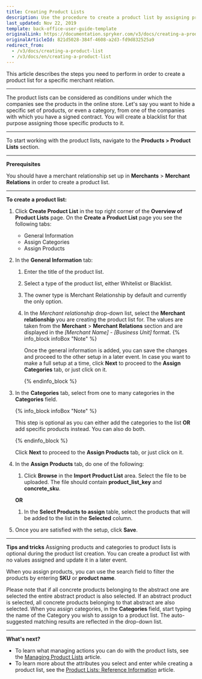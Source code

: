 ```yaml
---
title: Creating Product Lists
description: Use the procedure to create a product list by assigning products and selecting the category in the Back Office.
last_updated: Nov 22, 2019
template: back-office-user-guide-template
originalLink: https://documentation.spryker.com/v3/docs/creating-a-product-list
originalArticleId: 821d5028-384f-4608-a2d3-fd9d832525a9
redirect_from:
  - /v3/docs/creating-a-product-list
  - /v3/docs/en/creating-a-product-list
---
```


This article describes the steps you need to perform in order to create a product list for a specific merchant relation.
***
The product lists can be considered as conditions under which the companies see the products in the online store. Let's say you want to hide a specific set of products, or even a category, from one of the companies with which you have a signed contract. You will create a blacklist for that purpose assigning those specific products to it.
***
To start working with the product lists, navigate to the **Products > Product Lists** section.
***

**Prerequisites**

You should have a merchant relationship set up in **Merchants** > **Merchant Relations** in order to create a product list.
***

**To create a product list:**
1. Click **Create Product List** in the top right corner of the **Overview of Product Lists** page. On the **Create a Product List** page you see the following tabs:
   * General Information
   * Assign Categories
   * Assign Products
2. In the **General Information** tab:
   1. Enter the title of the product list.
   2. Select a type of the product list, either Whitelist or Blacklist.
   3. The owner type is Merchant Relationship by default and currently the only option.
   4. In the _Merchant relationship_ drop-down list, select the **Merchant relationship** you are creating the product list for. The values are taken from the **Merchant** > **Merchant Relations** section and are displayed in the _[Merchant Name] - [Business Unit]_ format. 
        {% info_block infoBox "Note" %}

        Once the general information is added, you can save the changes and proceed to the other setup in a later event. In case you want to make a full setup at a time, click **Next** to proceed to the **Assign Categories** tab, or just click on it.

        {% endinfo_block %}

3. In the **Categories** tab, select from one to many categories in the **Categories** field.
    
    {% info_block infoBox "Note" %}
    
    This step is optional as you can either add the categories to the list **OR** add specific products instead. You can also do both.

    {% endinfo_block %}

    Click **Next** to proceed to the **Assign Products** tab, or just click on it.

4. In the **Assign Products** tab, do one of the following:
    1. Click **Browse** in the **Import Product List** area. Select the file to be uploaded. The file should contain **product_list_key** and **concrete_sku**.
   
    **OR**

    1. In the **Select Products to assign** table, select the products that will be added to the list in the **Selected** column.
5. Once you are satisfied with the setup, click **Save**.

***
**Tips and tricks**
Assigning products and categories to product lists is optional during the product list creation. You can create a product list with no values assigned and update it in a later event.

When you assign products, you can use the search field to filter the products by entering **SKU** or **product name**.

Please note that if all concrete products belonging to the abstract one are selected the entire abstract product is also selected. If an abstract product is selected, all concrete products belonging to that abstract are also selected.
When you assign categories, in the **Categories** field, start typing the name of the Category you wish to assign to a product list. The auto-suggested matching results are reflected in the drop-down list.
***

**What's next?**

* To learn what managing actions you can do with the product lists, see the [Managing Product Lists](/docs/scos/user/back-office-user-guides/{{page.version}}/catalog/product-lists/managing-product-lists.html) article.
* To learn more about the attributes you select and enter while creating a product list, see the [Product Lists: Reference Information](/docs/scos/user/back-office-user-guides/{{page.version}}/catalog/product-lists/references/product-lists-reference-information.html) article.
